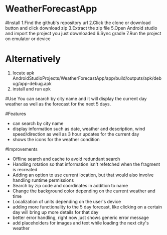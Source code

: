 # WeatherForecastApp
#Install
1.Find the github's repository url
2.Click the clone or download button and click download zip
3.Extract the zip file
5.Open Android studio and import the project you just downloaded
6.Sync gradle
7.Run the project on emulator or device
# Alternatively
1. locate apk AndroidStudioProjects/WeatherForecastApp/app/build/outputs/apk/debug/app-debug.apk
2. install and run apk

#Use
You can search by city name and it will display the current day weather as well as the forecast for
the next 5 days.

#Features
- can search by city name
- display information such as date, weather and description, wind speed/direction as well as 3 hour
  updates for the current day
- shows the icons for the weather condition

#Improvements
- Offline search and cache to avoid redundant search
- Handling rotation so that information isn't refetched when the fragment is recreated
- Adding an option to use current location, but that would also involve handling runtime permissions
- Search by zip code and coordinates in addition to name
- Change the background color depending on the current weather and time
- Localization of units depending on the user's device
- adding more functionality to the 5 day forecast, like clicking on a certain day will bring up more
  details for that day
- better error handling, right now just shows generic error message
- add placeholders for images and text while loading the next city's weather
